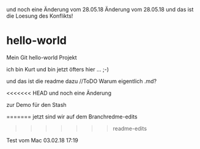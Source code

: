 ﻿und noch eine Änderung vom 28.05.18
Änderung vom 28.05.18
und das ist die Loesung des Konflikts!

# hello-world
Mein Git hello-world Projekt

ich bin Kurt und bin jetzt öfters hier ... ;-)

und das ist die readme dazu //ToDO Warum eigentlich .md?

<<<<<<< HEAD
und noch eine Änderung

zur Demo für den Stash

=======
jetzt sind wir auf dem Branchredme-edits
>>>>>>> readme-edits

Test vom Mac 03.02.18 17:19
